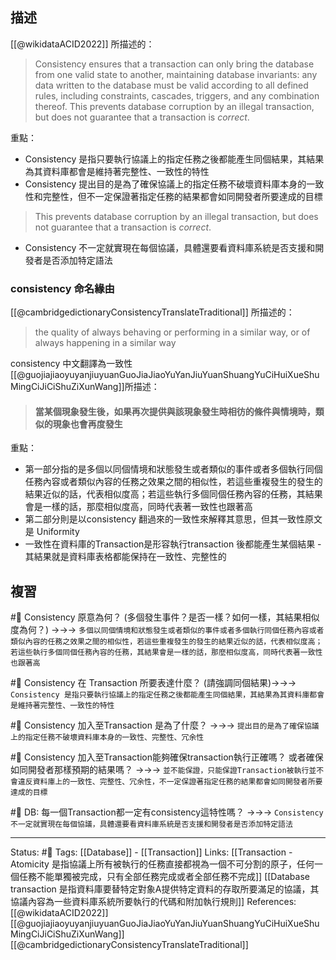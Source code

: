 

## 描述



[[@wikidataACID2022]] 所描述的：
> Consistency ensures that a transaction can only bring the database from one valid state to another, maintaining database invariants: any data written to the database must be valid according to all defined rules, including constraints, cascades, triggers, and any combination thereof. This prevents database corruption by an illegal transaction, but does not guarantee that a transaction is _correct_. 


重點：
- Consistency 是指只要執行協議上的指定任務之後都能產生同個結果，其結果為其資料庫都會是維持著完整性、一致性的特性
- Consistency 提出目的是為了確保協議上的指定任務不破壞資料庫本身的一致性和完整性，但不一定保證著指定任務的結果都會如同開發者所要達成的目標
>  This prevents database corruption by an illegal transaction, but does not guarantee that a transaction is _correct_.
-  Consistency 不一定就實現在每個協議，具體還要看資料庫系統是否支援和開發者是否添加特定語法

### consistency 命名緣由

[[@cambridgedictionaryConsistencyTranslateTraditional]] 所描述的：
> the quality of always behaving or performing in a similar way, or of always happening in a similar way

consistency 中文翻譯為一致性
[[@guojiajiaoyuyanjiuyuanGuoJiaJiaoYuYanJiuYuanShuangYuCiHuiXueShuMingCiJiCiShuZiXunWang]]所描述：
> #### 當某個現象發生後，如果再次提供與該現象發生時相彷的條件與情境時，類似的現象也會再度發生



重點：
- 第一部分指的是多個以同個情境和狀態發生或者類似的事件或者多個執行同個任務內容或者類似內容的任務之效果之間的相似性，若這些重複發生的發生的結果近似的話，代表相似度高；若這些執行多個同個任務內容的任務，其結果會是一樣的話，那麼相似度高，同時代表著一致性也跟著高
- 第二部分則是以consistency 翻過來的一致性來解釋其意思，但其一致性原文是 Uniformity
- 一致性在資料庫的Transaction是形容執行transaction 後都能產生某個結果 -其結果就是資料庫表格都能保持在一致性、完整性的

## 複習
#🧠 Consistency 原意為何？ (多個發生事件？是否一樣？如何一樣，其結果相似度為何？) ->->-> `多個以同個情境和狀態發生或者類似的事件或者多個執行同個任務內容或者類似內容的任務之效果之間的相似性，若這些重複發生的發生的結果近似的話，代表相似度高；若這些執行多個同個任務內容的任務，其結果會是一樣的話，那麼相似度高，同時代表著一致性也跟著高`
<!--SR:!2022-08-03,25,250-->

#🧠 Consistency 在 Transaction 所要表達什麼？ (請強調同個結果)->->-> `Consistency 是指只要執行協議上的指定任務之後都能產生同個結果，其結果為其資料庫都會是維持著完整性、一致性的特性`
<!--SR:!2022-08-06,27,250-->

#🧠 Consistency 加入至Transaction 是為了什麼？ ->->-> `提出目的是為了確保協議上的指定任務不破壞資料庫本身的一致性、完整性、冗余性`
<!--SR:!2022-08-02,23,250-->


#🧠 Consistency 加入至Transaction能夠確保transaction執行正確嗎？ 或者確保如同開發者那樣預期的結果嗎？ ->->-> `並不能保證，只能保證Transaction被執行並不會違反資料庫上的一致性、完整性、冗余性，不一定保證著指定任務的結果都會如同開發者所要達成的目標`
<!--SR:!2022-07-22,15,250-->

#🧠 DB: 每一個Transaction都一定有consistency這特性嗎？ ->->-> `Consistency 不一定就實現在每個協議，具體還要看資料庫系統是否支援和開發者是否添加特定語法`
<!--SR:!2022-08-07,28,250-->


---
Status: #🌱 
Tags:
[[Database]] - [[Transaction]]
Links:
[[Transaction - Atomicity 是指協議上所有被執行的任務直接都視為一個不可分割的原子，任何一個任務不能單獨被完成，只有全部任務完成或者全部任務不完成]]
[[Database transaction 是指資料庫要替特定對象A提供特定資料的存取所要滿足的協議，其協議內容為一些資料庫系統所要執行的代碼和附加執行規則]]
References:
[[@wikidataACID2022]][[@guojiajiaoyuyanjiuyuanGuoJiaJiaoYuYanJiuYuanShuangYuCiHuiXueShuMingCiJiCiShuZiXunWang]]
[[@cambridgedictionaryConsistencyTranslateTraditional]]